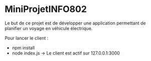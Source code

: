 # MiniProjetINFO802

Le but de ce projet est de développer une application permettant de planifier un voyage en véhicule électrique.

Pour lancer le client :
- npm install
- node index.js
-> Le client est actif sur 127.0.0.1:3000